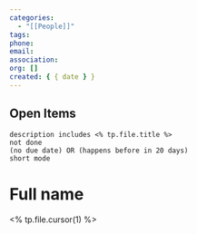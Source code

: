 ```yaml
---
categories:
  - "[[People]]"
tags:
phone:
email:
association:
org: []
created: { { date } }
---
```


## Open Items

```tasks
description includes <% tp.file.title %>
not done
(no due date) OR (happens before in 20 days)
short mode
```

# Full name

<% tp.file.cursor(1) %>
